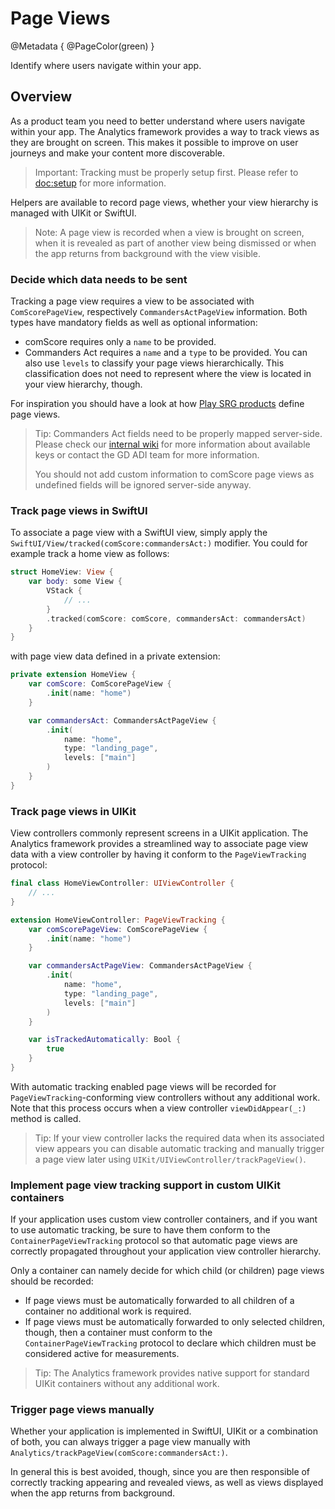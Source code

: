 # Page Views

@Metadata {
    @PageColor(green)
}

Identify where users navigate within your app.

## Overview

As a product team you need to better understand where users navigate within your app. The Analytics framework provides a way to track views as they are brought on screen. This makes it possible to improve on user journeys and make your content more discoverable.

> Important: Tracking must be properly setup first. Please refer to <doc:setup> for more information.

Helpers are available to record page views, whether your view hierarchy is managed with UIKit or SwiftUI.

> Note: A page view is recorded when a view is brought on screen, when it is revealed as part of another view being dismissed or when the app returns from background with the view visible.

### Decide which data needs to be sent

Tracking a page view requires a view to be associated with ``ComScorePageView``, respectively ``CommandersActPageView`` information. Both types have mandatory fields as well as optional information:

- comScore requires only a `name` to be provided.
- Commanders Act requires a `name` and a `type` to be provided. You can also use `levels` to classify your page views hierarchically. This classification does not need to represent where the view is located in your view hierarchy, though.

For inspiration you should have a look at how [Play SRG products](https://confluence.srg.beecollaboration.com/display/SRGPLAY/Play+SRG+native+page+view+analytic+events) define page views.

> Tip: Commanders Act fields need to be properly mapped server-side. Please check our [internal wiki](https://confluence.srg.beecollaboration.com/pages/viewpage.action?pageId=13188692) for more information about available keys or contact the GD ADI team for more information.
>
> You should not add custom information to comScore page views as undefined fields will be ignored server-side anyway.

### Track page views in SwiftUI

To associate a page view with a SwiftUI view, simply apply the ``SwiftUI/View/tracked(comScore:commandersAct:)`` modifier. You could for example track a home view as follows:

```swift
struct HomeView: View {
    var body: some View {
        VStack {
            // ...
        }
        .tracked(comScore: comScore, commandersAct: commandersAct)
    }
}
```

with page view data defined in a private extension:

```swift
private extension HomeView {
    var comScore: ComScorePageView {
        .init(name: "home")
    }

    var commandersAct: CommandersActPageView {
        .init(
            name: "home", 
            type: "landing_page", 
            levels: ["main"]
        )
    }
}
```

### Track page views in UIKit

View controllers commonly represent screens in a UIKit application. The Analytics framework provides a streamlined way to associate page view data with a view controller by having it conform to the ``PageViewTracking`` protocol:

```swift
final class HomeViewController: UIViewController {
    // ...
}

extension HomeViewController: PageViewTracking {
    var comScorePageView: ComScorePageView {
        .init(name: "home")
    }

    var commandersActPageView: CommandersActPageView {
        .init(
            name: "home", 
            type: "landing_page", 
            levels: ["main"]
        )
    }

    var isTrackedAutomatically: Bool {
        true
    }
}
```

With automatic tracking enabled page views will be recorded for `PageViewTracking`-conforming view controllers without any additional work. Note that this process occurs when a view controller `viewDidAppear(_:)` method is called.

> Tip: If your view controller lacks the required data when its associated view appears you can disable automatic tracking and manually trigger a page view later using ``UIKit/UIViewController/trackPageView()``.

### Implement page view tracking support in custom UIKit containers

If your application uses custom view controller containers, and if you want to use automatic tracking, be sure to have them conform to the ``ContainerPageViewTracking`` protocol so that automatic page views are correctly propagated throughout your application view controller hierarchy.

Only a container can namely decide for which child (or children) page views should be recorded:

- If page views must be automatically forwarded to all children of a container no additional work is required.
- If page views must be automatically forwarded to only selected children, though, then a container must conform to the `ContainerPageViewTracking` protocol to declare which children must be considered active for measurements.

> Tip: The Analytics framework provides native support for standard UIKit containers without any additional work.

### Trigger page views manually

Whether your application is implemented in SwiftUI, UIKit or a combination of both, you can always trigger a page view manually with ``Analytics/trackPageView(comScore:commandersAct:)``.

In general this is best avoided, though, since you are then responsible of correctly tracking appearing and revealed views, as well as views displayed when the app returns from background.
